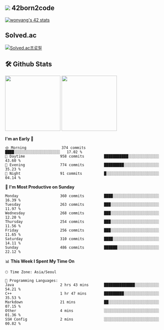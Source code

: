 
## <img src="https://img.shields.io/badge/-000000?style=flat&logo=42&logoColor=white"> 42born2code
[![wonyang's 42 stats](https://badge42.vercel.app/api/v2/cl5nhe5b6007809kydha7ht42/stats?cursusId=21&coalitionId=88)](https://profile.intra.42.fr/users/wonyang)

## Solved.ac
[![Solved.ac프로필](http://mazassumnida.wtf/api/v2/generate_badge?boj=bennyws)](https://solved.ac/bennyws)

## 🛠️ Github Stats
<p>
  <img height="180em" src="https://github-readme-stats-veggie-garden.vercel.app/api?username=gemstoneyang&show_icons=true&include_all_commits=true&bg_color=30,e96443,904e95&title_color=fff&text_color=fff">
  <img height="180em" src="https://github-readme-stats-veggie-garden.vercel.app/api/top-langs/?username=gemstoneyang&layout=compact&bg_color=30,e96443,904e95&title_color=fff&text_color=fff">
</p>

<!--START_SECTION:waka-->
**I'm an Early 🐤** 

```text
🌞 Morning                374 commits         ████░░░░░░░░░░░░░░░░░░░░░   17.02 % 
🌆 Daytime                958 commits         ███████████░░░░░░░░░░░░░░   43.60 % 
🌃 Evening                774 commits         █████████░░░░░░░░░░░░░░░░   35.23 % 
🌙 Night                  91 commits          █░░░░░░░░░░░░░░░░░░░░░░░░   04.14 % 
```
📅 **I'm Most Productive on Sunday** 

```text
Monday                   360 commits         ████░░░░░░░░░░░░░░░░░░░░░   16.39 % 
Tuesday                  263 commits         ███░░░░░░░░░░░░░░░░░░░░░░   11.97 % 
Wednesday                268 commits         ███░░░░░░░░░░░░░░░░░░░░░░   12.20 % 
Thursday                 254 commits         ███░░░░░░░░░░░░░░░░░░░░░░   11.56 % 
Friday                   256 commits         ███░░░░░░░░░░░░░░░░░░░░░░   11.65 % 
Saturday                 310 commits         ████░░░░░░░░░░░░░░░░░░░░░   14.11 % 
Sunday                   486 commits         ██████░░░░░░░░░░░░░░░░░░░   22.12 % 
```


📊 **This Week I Spent My Time On** 

```text
🕑︎ Time Zone: Asia/Seoul

💬 Programming Languages: 
Java                     2 hrs 43 mins       ██████████████░░░░░░░░░░░   54.21 % 
C++                      1 hr 47 mins        █████████░░░░░░░░░░░░░░░░   35.53 % 
Markdown                 21 mins             ██░░░░░░░░░░░░░░░░░░░░░░░   07.15 % 
Other                    4 mins              ░░░░░░░░░░░░░░░░░░░░░░░░░   01.36 % 
SSH Config               2 mins              ░░░░░░░░░░░░░░░░░░░░░░░░░   00.82 % 
```


<!--END_SECTION:waka-->
